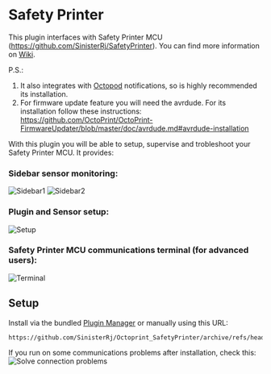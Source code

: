# Safety Printer

This plugin interfaces with Safety Printer MCU (https://github.com/SinisterRj/SafetyPrinter). You can find more information on [Wiki](https://github.com/SinisterRj/SafetyPrinter/wiki).

P.S.: 
1) It also integrates with [Octopod](https://plugins.octoprint.org/plugins/octopod/) notifications, so is highly recommended its installation.
2) For firmware update feature you will need the avrdude. For its installation follow these instructions: https://github.com/OctoPrint/OctoPrint-FirmwareUpdater/blob/master/doc/avrdude.md#avrdude-installation


With this plugin you will be able to setup, supervise and trobleshoot your Safety Printer MCU. It provides:

### Sidebar sensor monitoring:
![Sidebar1](https://user-images.githubusercontent.com/81830673/131403877-08929120-4f60-4287-9d52-c4439e3d3743.PNG)
![Sidebar2](https://user-images.githubusercontent.com/81830673/131403878-91b9ae85-5824-4c6a-8ecc-3547a118b801.PNG)

### Plugin and Sensor setup:

![Setup](https://user-images.githubusercontent.com/81830673/131403880-dc925006-be2c-4867-b86b-47fb8adfeb09.PNG)

### Safety Printer MCU communications terminal (for advanced users):

![Terminal](https://user-images.githubusercontent.com/81830673/131403874-1c2fbd0e-29bd-4d8f-bb4c-3435596f511d.PNG)

## Setup

Install via the bundled [Plugin Manager](https://docs.octoprint.org/en/master/bundledplugins/pluginmanager.html)
or manually using this URL:

    https://github.com/SinisterRj/Octoprint_SafetyPrinter/archive/refs/heads/main.zip

If you run on some communications problems after installation, check this:
![Solve connection problems](https://github.com/SinisterRj/SafetyPrinter/wiki/Solve-connection-problems)


